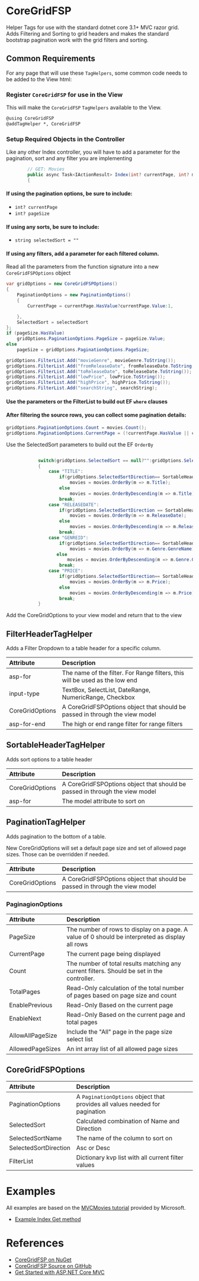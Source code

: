 ﻿# CoreGridFSP
Helper Tags for use with the standard dotnet core 3.1+ MVC razor grid. Adds Filtering and Sorting to grid headers and makes the standard bootstrap pagination work with the grid filters and sorting.

## Common Requirements
For any page that will use these `TagHelpers`, some common code needs to be added to the View html:

### Register `CoreGridFSP` for use in the View
This will make the `CoreGridFSP` `TagHelpers` available to the View.

``` html
@using CoreGridFSP
@addTagHelper *, CoreGridFSP
```

### Setup Required Objects in the Controller
Like any other Index controller, you will have to add a parameter for the pagination, sort and any filter you are implementing

```csharp
        // GET: Movies
        public async Task<IActionResult> Index(int? currentPage, int? movieGenre, DateTime? fromReleaseDate, DateTime? toReleaseDate, decimal? lowPrice, decimal? highPrice, string searchString, int? pageSize, string selectedSort = "")
        {
```
#### If using the pagination options, be sure to include:
* `int? currentPage`
* `int? pageSize`


#### If using any sorts, be sure to include:
* `string selectedSort = ""`

#### If using any filters, add a parameter for each filtered column.

Read all the parameters from the function signature into a new `CoreGridFSPOptions` object

```csharp
var gridOptions = new CoreGridFSPOptions()
{
    PaginationOptions = new PaginationOptions()
    {
        CurrentPage = currentPage.HasValue?currentPage.Value:1,

    },
    SelectedSort = selectedSort
};
if (pageSize.HasValue)
    gridOptions.PaginationOptions.PageSize = pageSize.Value;
else
    pageSize = gridOptions.PaginationOptions.PageSize;

gridOptions.FilterList.Add("movieGenre", movieGenre.ToString());
gridOptions.FilterList.Add("fromReleaseDate", fromReleaseDate.ToString());
gridOptions.FilterList.Add("toReleaseDate", toReleaseDate.ToString());
gridOptions.FilterList.Add("lowPrice", lowPrice.ToString());
gridOptions.FilterList.Add("highPrice", highPrice.ToString());
gridOptions.FilterList.Add("searchString", searchString);

```

#### Use the parameters or the FilterList to build out EF `where` clauses

#### After filtering the source rows, you can collect some pagination details:
```csharp
gridOptions.PaginationOptions.Count = movies.Count();
gridOptions.PaginationOptions.CurrentPage = (!currentPage.HasValue || currentPage.Value == 0) ? 1 : currentPage.Value;
```

Use the SelectedSort parameters to build out the EF `OrderBy`
```csharp

            switch(gridOptions.SelectedSort == null?"":gridOptions.SelectedSortName.ToUpper())
            {
                case "TITLE":
                    if(gridOptions.SelectedSortDirection== SortableHeaderTagHelper.SortDirection.Asc)
                        movies = movies.OrderBy(m => m.Title);
                    else
                        movies = movies.OrderByDescending(m => m.Title);
                    break;
                case "RELEASEDATE":
                    if(gridOptions.SelectedSortDirection == SortableHeaderTagHelper.SortDirection.Asc)
                        movies = movies.OrderBy(m => m.ReleaseDate);
                    else
                        movies = movies.OrderByDescending(m => m.ReleaseDate);
                    break;
                case "GENREID":
                    if(gridOptions.SelectedSortDirection== SortableHeaderTagHelper.SortDirection.Asc)
                        movies = movies.OrderBy(m => m.Genre.GenreName);
                   else
                       movies = movies.OrderByDescending(m => m.Genre.GenreName);
                    break;
                case "PRICE":
                    if(gridOptions.SelectedSortDirection== SortableHeaderTagHelper.SortDirection.Asc)
                        movies = movies.OrderBy(m => m.Price);
                    else
                        movies = movies.OrderByDescending(m => m.Price);
                    break;
            }
```

Add the CoreGridOptions to your view model and return that to the view


## FilterHeaderTagHelper
Adds a Filter Dropdown to a table header for a specific column.

| Attribute | Description |
|:--|:--|
| asp-for | The name of the filter. For Range filters, this will be used as the low end |
| input-type | TextBox, SelectList, DateRange, NumericRange, Checkbox |
| CoreGridOptions | A CoreGridFSPOptions object that should be passed in through the view model |
| asp-for-end | The high or end range filter for range filters |


## SortableHeaderTagHelper
Adds sort options to a table header

| Attribute | Description |
|:--|:--|
| CoreGridOptions | A CoreGridFSPOptions object that should be passed in through the view model |
| asp-for | The model attribute to sort on |

## PaginationTagHelper
Adds pagination to the bottom of a table.

New CoreGridOptions will set a default page size and set of allowed page sizes. Those can be overridden if needed.

| Attribute | Description |
|:--|:--|
| CoreGridOptions | A CoreGridFSPOptions object that should be passed in through the view model |

### PaginagionOptions

| Attribute | Description |
|:--|:--|
| PageSize | The number of rows to display on a page. A value of 0 should be interpreted as display all rows |
| CurrentPage | The current page being displayed |
| Count | The number of total results matching any current filters. Should be set in the controller. |
| TotalPages | Read-Only calculation of the total number of pages based on page size and count |
| EnablePrevious | Read-Only Based on the current page |
| EnableNext | Read-Only Based on the current page and total pages |
| AllowAllPageSize | Include the "All" page in the page size select list |
| AllowedPageSizes | An int array list of all allowed page sizes |

## CoreGridFSPOptions

| Attribute | Description |
|:--|:--|
|PaginationOptions | A `PaginationOptions` object that provides all values needed for pagination |
| SelectedSort | Calculated combination of Name and Direction |
| SelectedSortName | The name of the column to sort on |
| SelectedSortDirection | Asc or Desc |
| FilterList | Dictionary kvp list with all current filter values | 

# Examples
All examples are based on the [MVCMovies tutorial](https://docs.microsoft.com/en-us/aspnet/core/tutorials/first-mvc-app/start-mvc?view=aspnetcore-3.1&tabs=visual-studio) provided by Microsoft.

- [Example Index Get method](./documentation/examples/MoviesController.md)


# References
- [CoreGridFSP on NuGet](https://www.nuget.org/packages/CoreGridFSP/)
- [CoreGridFSP Source on GitHub](https://github.com/bmittenzwey/CoreGridFSP) 
- [Get Started with ASP.NET Core MVC](https://docs.microsoft.com/en-us/aspnet/core/tutorials/first-mvc-app/start-mvc?view=aspnetcore-3.1&tabs=visual-studio)
